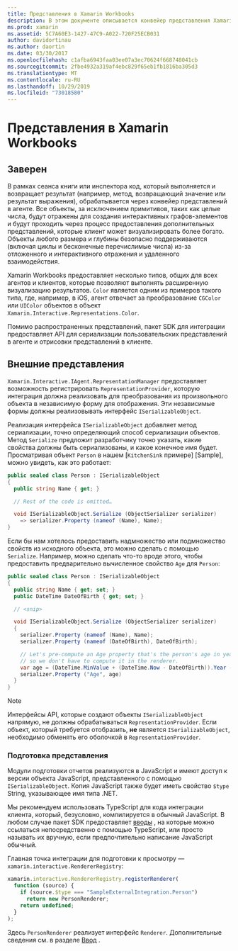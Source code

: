 ```yaml
---
title: Представления в Xamarin Workbooks
description: В этом документе описывается конвейер представления Xamarin Workbooks, который позволяет отображать сложные результаты для любого кода, возвращающего значение.
ms.prod: xamarin
ms.assetid: 5C7A60E3-1427-47C9-A022-720F25ECB031
author: davidortinau
ms.author: daortin
ms.date: 03/30/2017
ms.openlocfilehash: c1afba6943faa03ee07a3ec70624f668748041cb
ms.sourcegitcommit: 2fbe4932a319af4ebc829f65eb1fb1816ba305d3
ms.translationtype: MT
ms.contentlocale: ru-RU
ms.lasthandoff: 10/29/2019
ms.locfileid: "73018580"
---
```

# <a name="representations-in-xamarin-workbooks"></a>Представления в Xamarin Workbooks

## <a name="representations"></a>Заверен

В рамках сеанса книги или инспектора код, который выполняется и возвращает результат (например, метод, возвращающий значение или результат выражения), обрабатывается через конвейер представлений в агенте. Все объекты, за исключением примитивов, таких как целые числа, будут отражены для создания интерактивных графов-элементов и будут проходить через процесс предоставления дополнительных представлений, которые клиент может визуализировать более богато. Объекты любого размера и глубины безопасно поддерживаются (включая циклы и бесконечные перечислимые числа) из-за отложенного и интерактивного отражения и удаленного взаимодействия.

Xamarin Workbooks предоставляет несколько типов, общих для всех агентов и клиентов, которые позволяют выполнять расширенную визуализацию результатов. `Color` является одним из примеров такого типа, где, например, в iOS, агент отвечает за преобразование `CGColor` или `UIColor` объектов в объект `Xamarin.Interactive.Representations.Color`.

Помимо распространенных представлений, пакет SDK для интеграции предоставляет API для сериализации пользовательских представлений в агенте и отрисовки представлений в клиенте.

## <a name="external-representations"></a>Внешние представления

`Xamarin.Interactive.IAgent.RepresentationManager` предоставляет возможность регистрировать `RepresentationProvider`, которую интеграция должна реализовать для преобразования из произвольного объекта в независимую форму для отображения. Эти независимые формы должны реализовывать интерфейс `ISerializableObject`.

Реализация интерфейса `ISerializableObject` добавляет метод сериализации, точно определяющий способ сериализации объектов. Метод `Serialize` предложит разработчику точно указать, какие свойства должны быть сериализованы, и какое конечное имя будет. Просматривая объект `Person` в нашем [`KitchenSink` примере] [Sample], можно увидеть, как это работает:

```csharp
public sealed class Person : ISerializableObject
{
  public string Name { get; }

  // Rest of the code is omitted…

  void ISerializableObject.Serialize (ObjectSerializer serializer)
    => serializer.Property (nameof (Name), Name);
}
```

Если бы нам хотелось предоставить надмножество или подмножество свойств из исходного объекта, это можно сделать с помощью `Serialize`. Например, можно сделать что-то вроде этого, чтобы предоставить предварительно вычисленное свойство `Age` для `Person`:

```csharp
public sealed class Person : ISerializableObject
{
  public string Name { get; set; }
  public DateTime DateOfBirth { get; set; }

  // <snip>

  void ISerializableObject.Serialize (ObjectSerializer serializer)
  {
    serializer.Property (nameof (Name), Name);
    serializer.Property (nameof (DateOfBirth), DateOfBirth);

    // Let's pre-compute an Age property that's the person's age in years,
    // so we don't have to compute it in the renderer.
    var age = (DateTime.MinValue + (DateTime.Now - DateOfBirth)).Year - 1;
    serializer.Property ("Age", age)
  }
}
```

> [!NOTE]
> Интерфейсы API, которые создают объекты `ISerializableObject` напрямую, не должны обрабатываться `RepresentationProvider`. Если объект, который требуется отобразить, **не** является `ISerializableObject`, необходимо обменять его оболочкой в `RepresentationProvider`.

### <a name="rendering-a-representation"></a>Подготовка представления

Модули подготовки отчетов реализуются в JavaScript и имеют доступ к версии объекта JavaScript, представленного с помощью `ISerializableObject`. Копия JavaScript также будет иметь свойство `$type` String, указывающее имя типа .NET.

Мы рекомендуем использовать TypeScript для кода интеграции клиента, который, безусловно, компилируется в обычный JavaScript. В любом случае пакет SDK предоставляет [вводы][typings] , на которые можно ссылаться непосредственно с помощью TypeScript, или просто называть их вручную, если предпочтительно написание JavaScript обычный.

Главная точка интеграции для подготовки к просмотру — `xamarin.interactive.RendererRegistry`:

```js
xamarin.interactive.RendererRegistry.registerRenderer(
  function (source) {
    if (source.$type === "SampleExternalIntegration.Person")
      return new PersonRenderer;
    return undefined;
  }
);
```

Здесь `PersonRenderer` реализует интерфейс `Renderer`. Дополнительные сведения см. в разделе [Ввод][typings] .

[typings]: https://github.com/xamarin/Workbooks/blob/master/SDK/typings/xamarin-interactive.d.ts
